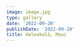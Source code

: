 ```yaml
---
image: image.jpg
type: gallery
date: '2022-09-20'
publishDate: '2022-09-20'
title: Haleakalā, Maui
---
```

